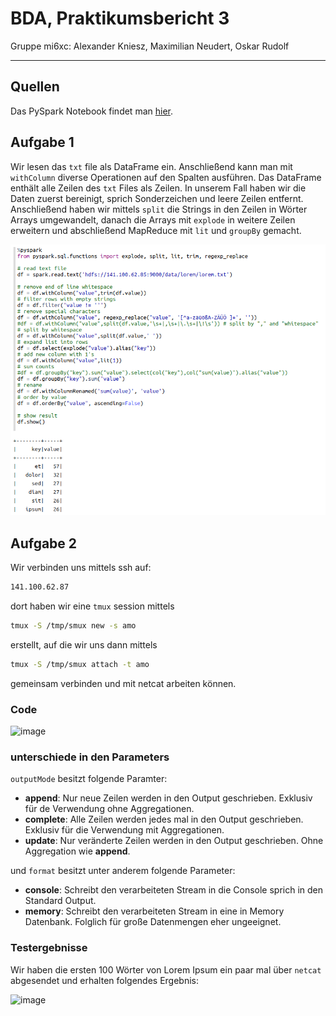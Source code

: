 # BDA, Praktikumsbericht 3

Gruppe mi6xc: Alexander Kniesz, Maximilian Neudert, Oskar Rudolf

---

<script type="text/javascript" src="http://cdn.mathjax.org/mathjax/latest/MathJax.js?config=TeX-AMS-MML_HTMLorMML"></script>
<script type="text/x-mathjax-config">
    MathJax.Hub.Config({ tex2jax: {inlineMath: [['$', '$']]}, messageStyle: "none" });
</script>

## Quellen

Das PySpark Notebook findet man [hier](https://141.100.62.87:7070/#/notebook/2ECVJRCPX).

## Aufgabe 1

Wir lesen das `txt` file als DataFrame ein. Anschließend kann man mit `withColumn` diverse Operationen auf den Spalten ausführen.
Das DataFrame enthält alle Zeilen des `txt` Files als Zeilen. In unserem Fall haben wir die Daten zuerst bereinigt, sprich Sonderzeichen und leere Zeilen entfernt.
Anschließend haben wir mittels `split` die Strings in den Zeilen in Wörter Arrays umgewandelt, danach die Arrays mit `explode` in weitere Zeilen erweitern und abschließend MapReduce mit `lit` und `groupBy` gemacht.

![image](res/fig1-00.png)

<div style="page-break-after: always;"></div>

## Aufgabe 2

Wir verbinden uns mittels ssh auf:

```bash
141.100.62.87
```

dort haben wir eine `tmux` session mittels

```bash
tmux -S /tmp/smux new -s amo
```

erstellt, auf die wir uns dann mittels

```bash
tmux -S /tmp/smux attach -t amo
```

gemeinsam verbinden und mit netcat arbeiten können.

### Code

![image](res/fig2-00)

### unterschiede in den Parameters

`outputMode` besitzt folgende Paramter:

- **append**: Nur neue Zeilen werden in den Output geschrieben. Exklusiv für de Verwendung ohne Aggregationen.
- **complete**: Alle Zeilen werden jedes mal in den Output geschrieben. Exklusiv für die Verwendung mit Aggregationen.
- **update**: Nur veränderte Zeilen werden in den Output geschrieben. Ohne Aggregation wie **append**.

und `format` besitzt unter anderem folgende Parameter:

- **console**: Schreibt den verarbeiteten Stream in die Console sprich in den Standard Output.
- **memory**: Schreibt den verarbeiteten Stream in eine in Memory Datenbank. Folglich für große Datenmengen eher ungeeignet.

### Testergebnisse

Wir haben die ersten 100 Wörter von Lorem Ipsum ein paar mal über `netcat` abgesendet und erhalten folgendes Ergebnis:

![image](res/fig2-01)
